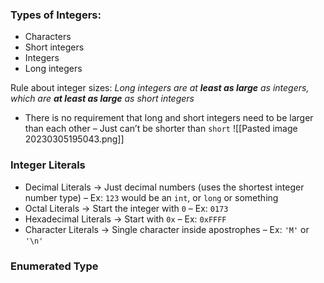 ### Types of Integers:
- Characters
- Short integers
- Integers
- Long integers

Rule about integer sizes: *Long integers are at **least as large** as integers, which are **at least as large** as short integers*
- There is no requirement that long and short integers need to be larger than each other
	– Just can’t be shorter than `short`
![[Pasted image 20230305195043.png]]

### Integer Literals
- Decimal Literals → Just decimal numbers (uses the shortest integer number type)
	– Ex: `123` would be an `int`, or `long` or something
- Octal Literals → Start the integer with `0`
	– Ex: `0173`
- Hexadecimal Literals → Start with `0x`
	– Ex: `0xFFFF`
- Character Literals → Single character inside apostrophes
	– Ex: `'M'` or `'\n'`

### Enumerated Type
